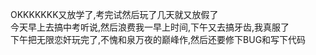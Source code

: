 OKKKKKKK又放学了,考完试然后玩了几天就又放假了       
今天早上去搞中考听说,然后浪费我一早上时间,下午又去搞牙齿,我真服了       
下午把无限恋奸玩完了,不愧和泉万夜的巅峰作,然后还要修下BUG和写下代码     